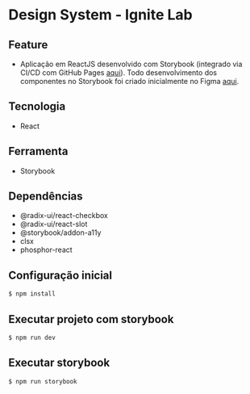 # Design System - Ignite Lab

## Feature
- Aplicação em ReactJS desenvolvido com Storybook (integrado via CI/CD com GitHub Pages [aqui](https://evertonkoga.github.io/design-system-ignite-lab)). Todo desenvolvimento dos componentes no Storybook foi criado inicialmente no Figma [aqui](https://www.figma.com/file/VSIV8lDmw7Er9l1dYLPmYI/Ignite-Lab-Design-System?node-id=1%3A2).

## Tecnologia
- React

## Ferramenta
- Storybook

## Dependências
- @radix-ui/react-checkbox
- @radix-ui/react-slot
- @storybook/addon-a11y
- clsx
- phosphor-react

## Configuração inicial
```bash
$ npm install
```

## Executar projeto com storybook
```bash
$ npm run dev
```

## Executar storybook
```bash
$ npm run storybook
```
